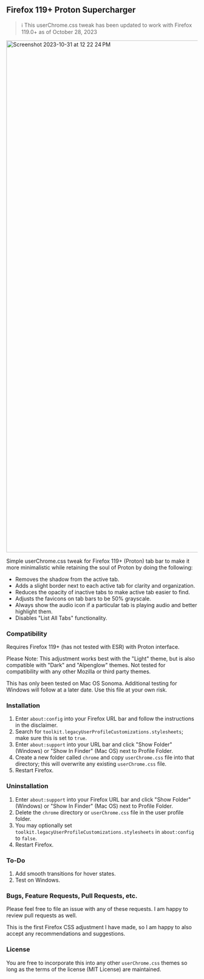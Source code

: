 ## Firefox 119+ Proton Supercharger

> ℹ️ This userChrome.css tweak has been updated to work with Firefox 119.0+ as of October 28, 2023

<img width="1348" alt="Screenshot 2023-10-31 at 12 22 24 PM" src="https://github.com/danielrusso/firefox-css-minimalist-proton-tab-bar/assets/532904/54993e22-a69e-4fcb-8bac-a58bcf82ee64">

Simple userChrome.css tweak for Firefox 119+ (Proton) tab bar to make it more minimalistic while retaining the soul of Proton by doing the following:

 * Removes the shadow from the active tab.
 * Adds a slight border next to each active tab for clarity and organization.
 * Reduces the opacity of inactive tabs to make active tab easier to find.
 * Adjusts the favicons on tab bars to be 50% grayscale.
 * Always show the audio icon if a particular tab is playing audio and better highlight them.
 * Disables "List All Tabs" functionality.

### Compatibility

Requires Firefox 119+ (has not tested with ESR) with Proton interface.

Please Note: This adjustment works best with the "Light" theme, but is also compatible with "Dark" and "Alpenglow" themes. Not tested for compatibility with any other Mozilla or third party themes.

This has only been tested on Mac OS Sonoma. Additional testing for Windows will follow at a later date. Use this file at your own risk.

### Installation
1. Enter `about:config` into your Firefox URL bar and follow the instructions in the disclaimer.
2. Search for `toolkit.legacyUserProfileCustomizations.stylesheets`; make sure this is set to `true`.
3. Enter `about:support` into your URL bar and click "Show Folder" (Windows) or "Show In Finder" (Mac OS) next to Profile Folder.
4. Create a new folder called `chrome` and copy `userChrome.css` file into that directory; this will overwrite any existing `userChrome.css` file.
5. Restart Firefox.

### Uninstallation
1. Enter `about:support` into your Firefox URL bar and click "Show Folder" (Windows) or "Show In Finder" (Mac OS) next to Profile Folder.
2. Delete the `chrome` directory or `userChrome.css` file in the user profile folder.
3. You may optionally set `toolkit.legacyUserProfileCustomizations.stylesheets` in `about:config` to `false`.
4. Restart Firefox.

### To-Do

1. Add smooth transitions for hover states.
2. Test on Windows.

### Bugs, Feature Requests, Pull Requests, etc.

Please feel free to file an issue with any of these requests. I am happy to review pull requests as well.

This is the first Firefox CSS adjustment I have made, so I am happy to also accept any recommendations and suggestions.

### License

You are free to incorporate this into any other `userChrome.css` themes so long as the terms of the license (MIT License) are maintained.
